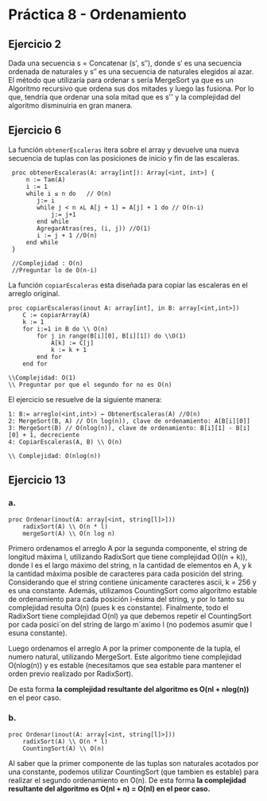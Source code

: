 # Práctica 8 - Ordenamiento
## Ejercicio 2
Dada una secuencia s = Concatenar (s′, s′′), donde s′ es una secuencia ordenada de naturales y s′′ es una secuencia de naturales elegidos al azar. El método que utilizaría para ordenar s sería MergeSort ya que es un Algoritmo recursivo que ordena sus dos mitades y luego las fusiona. Por lo que, tendría que ordenar una sola mitad que es s'' y la complejidad del algoritmo disminuiria en gran manera.

## Ejercicio 6
La función `obtenerEscaleras` itera sobre el array y devuelve una nueva secuencia de tuplas con las posiciones de inicio y fin de las escaleras.

     proc obtenerEscaleras(A: array[int]): Array[<int, int>] {
         n := Tam(A)
         i := 1
         while i ≤ n do   // O(n)
            j:= i   
            while j < n ∧L A[j + 1] = A[j] + 1 do // O(n-i)
                j:= j+1
            end while
            AgregarAtras(res, (i, j)) //O(1) 
            i := j + 1 //O(n)
         end while
     }   

     //Complejidad : O(n)
     //Preguntar lo de O(n-i)
La función `copiarEscaleras` esta diseñada para copiar las escaleras en el arreglo original.

    proc copiarEscaleras(inout A: array[int], in B: array[<int,int>])    
        C := copiarArray(A)
        k := 1
        for i:=1 in B do \\ O(n)
            for j in range(B[i][0], B[i][1]) do \\O(1)
                A[k] := C[j]
                k := k + 1
            end for
        end for

    \\Complejidad: O(1)
    \\ Preguntar por que el segundo for no es O(n)

El ejercicio se resuelve de la siguiente manera:

    1: B:= arreglo(<int,int>) ← ObtenerEscaleras(A) //O(n)
    2: MergeSort(B, A) // O(n log(n)), clave de ordenamiento: A[B[i][0]]
    3: MergeSort(B) // O(nlog(n)), clave de ordenamiento: B[i][1] - B[i][0] + 1, decreciente
    4: CopiarEscaleras(A, B) \\ O(n)
    
    \\ Complejidad: O(nlog(n))

## Ejercicio 13
### a.
    proc Ordenar(inout(A: array[<int, string[l]>]))
        radixSort(A) \\ O(n * l)
        mergeSort(A) \\ O(n log n)
Primero ordenamos el arreglo A por la segunda componente, el string de longitud máxima l, utilizando RadixSort que tiene complejidad O(l(n + k)), donde l es el largo máximo del string, n la cantidad de elementos en A, y k la cantidad máxima posible de caracteres para cada posición del string. Considerando que el string contiene únicamente caracteres ascii, k = 256
y es una constante. Además, utilizamos CountingSort como algoritmo estable de ordenamiento para cada posición i-ésima
del string, y por lo tanto su complejidad resulta O(n) (pues k es constante). Finalmente, todo el RadixSort tiene complejidad O(nl) ya que debemos repetir el CountingSort por cada posici´on del string de largo m´aximo l (no podemos asumir que l esuna constante).

Luego ordenamos el arreglo A por la primer componente de la tupla, el numero natural, utilizando MergeSort. Este algoritmo tiene complejidad O(nlog(n)) y es estable (necesitamos que sea estable para mantener el orden previo realizado por
RadixSort).

De esta forma **la complejidad resultante del algoritmo es O(nl + nlog(n))** en el peor caso.

### b.
    proc Ordenar(inout(A: array[<int, string[l]>]))
        radixSort(A) \\ O(n * l)
        CountingSort(A) \\ O(n)

Al saber que la primer componente de las tuplas son naturales acotados por una constante, podemos utilizar CountingSort
(que tambien es estable) para realizar el segundo ordenamiento en O(n).
De esta forma **la complejidad resultante del algoritmo es O(nl + n) = O(nl) en el peor caso.**

